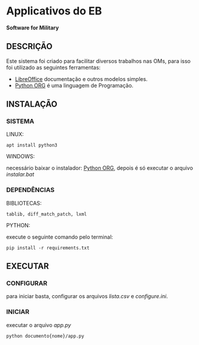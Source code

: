 # Applicativos do EB
**Software for Military**

## DESCRIÇÃO

Este sistema foi criado para facilitar diversos trabalhos nas OMs, para isso foi utilizado as seguintes ferramentas:

* [LibreOffice](https://pt-br.libreoffice.org/baixe-ja/libreoffice-novo/) documentação e outros modelos simples.
* [Python ORG](https://www.python.org/downloads/) é uma linguagem de Programação.

## INSTALAÇÃO 

### SISTEMA

LINUX:

    apt install python3

WINDOWS:

necessário baixar o instalador: [Python ORG](https://www.python.org/downloads/), depois é só executar o arquivo *instalar.bat*

### DEPENDÊNCIAS

BIBLIOTECAS:

    tablib, diff_match_patch, lxml

PYTHON:

execute o seguinte comando pelo terminal:

    pip install -r requirements.txt

## EXECUTAR 

### CONFIGURAR

para iniciar basta, configurar os arquivos *lista.csv* e *configure.ini*.

### INICIAR

executar o arquivo _app.py_

    python documento{nome}/app.py
